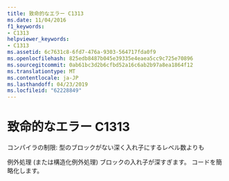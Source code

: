 ```yaml
---
title: 致命的なエラー C1313
ms.date: 11/04/2016
f1_keywords:
- C1313
helpviewer_keywords:
- C1313
ms.assetid: 6c7631c8-6fd7-476a-9303-564717fda0f9
ms.openlocfilehash: 825edb8487b045e39335e4eaea5cc9c725e70896
ms.sourcegitcommit: 0ab61bc3d2b6cfbd52a16c6ab2b97a8ea1864f12
ms.translationtype: MT
ms.contentlocale: ja-JP
ms.lasthandoff: 04/23/2019
ms.locfileid: "62228849"
---
```

# <a name="fatal-error-c1313"></a>致命的なエラー C1313

コンパイラの制限: 型のブロックがない深く入れ子にするレベル数よりも

例外処理 (または構造化例外処理) ブロックの入れ子が深すぎます。  コードを簡略化します。
